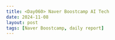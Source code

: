 ```yaml
---
title: <Day060> Naver Boostcamp AI Tech
date: 2024-11-08
layout: post
tags: [Naver Boostcamp, daily report]
---
```

